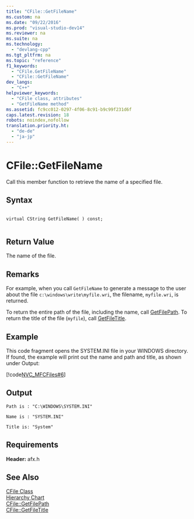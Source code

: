 ```yaml
---
title: "CFile::GetFileName"
ms.custom: na
ms.date: "09/22/2016"
ms.prod: "visual-studio-dev14"
ms.reviewer: na
ms.suite: na
ms.technology: 
  - "devlang-cpp"
ms.tgt_pltfrm: na
ms.topic: "reference"
f1_keywords: 
  - "CFile.GetFileName"
  - "CFile::GetFileName"
dev_langs: 
  - "C++"
helpviewer_keywords: 
  - "CFile class, attributes"
  - "GetFileName method"
ms.assetid: fc9cc012-0297-4f06-8c91-b9c99f231d6f
caps.latest.revision: 18
robots: noindex,nofollow
translation.priority.ht: 
  - "de-de"
  - "ja-jp"
---
```

# CFile::GetFileName
Call this member function to retrieve the name of a specified file.  
  
## Syntax  
  
```  
  
virtual CString GetFileName( ) const;  
  
```  
  
## Return Value  
 The name of the file.  
  
## Remarks  
 For example, when you call `GetFileName` to generate a message to the user about the file `c:\windows\write\myfile.wri`, the filename, `myfile.wri`, is returned.  
  
 To return the entire path of the file, including the name, call [GetFilePath](../vs140/cfile--getfilepath.md). To return the title of the file (`myfile`), call [GetFileTitle](../vs140/cfile--getfiletitle.md).  
  
## Example  
 This code fragment opens the SYSTEM.INI file in your WINDOWS directory. If found, the example will print out the name and path and title, as shown under Output:  
  
 [!code[NVC_MFCFiles#6](../vs140/codesnippet/CPP/cfile--getfilename_1.cpp)]  
  
## Output  
 `Path is : "C:\WINDOWS\SYSTEM.INI"`  
  
 `Name is : "SYSTEM.INI"`  
  
 `Title is: "System"`  
  
## Requirements  
 **Header:** afx.h  
  
## See Also  
 [CFile Class](../vs140/cfile-class.md)   
 [Hierarchy Chart](../vs140/hierarchy-chart.md)   
 [CFile::GetFilePath](../vs140/cfile--getfilepath.md)   
 [CFile::GetFileTitle](../vs140/cfile--getfiletitle.md)